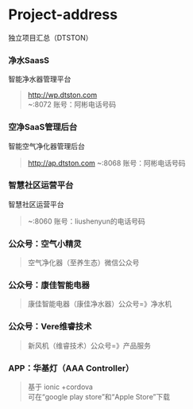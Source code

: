 # Project-address
独立项目汇总（DTSTON）

### 净水SaasS
智能净水器管理平台

> http://wp.dtston.com  
>~:8072
> 账号：阿彬电话号码


### 空净SaaS管理后台
智能空气净化器管理后台
> http://ap.dtston.com
> ~:8068
> 账号：阿彬电话号码

### 智慧社区运营平台
智慧社区运营平台
> ~:8060
> 账号：liushenyun的电话号码

###  公众号：空气小精灵
> 空气净化器（至养生态）微信公众号

### 公众号：康佳智能电器
> 康佳智能电器（康佳净水器）公众号=》净水机

### 公众号：Vere维睿技术
> 新风机（维睿技术）公众号=》产品服务

### APP：华基灯（AAA Controller）
> 基于 ionic +cordova   
> 可在“google play store”和“Apple Store”下载

